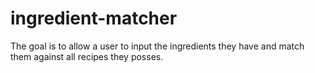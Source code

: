 # ingredient-matcher
The goal is to allow a user to input the ingredients they have and match them against all recipes they posses.
